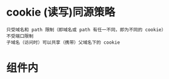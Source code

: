 # cookie (读写)同源策略
    只受域名和 path 限制（即域名或 path 有任一不同，即为不同的 cookie）
    不受端口限制
    子域名（访问时）可以共享（携带）父域名下的 cookie  



# 组件内 <style>

*离开当前组件（页面），样式表不会自动删除，刷新后会删除*

### scoped

只对当前组件起作用

### 非 scoped

对整个应用起作用
